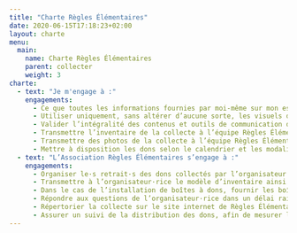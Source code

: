 ```yaml
---
title: "Charte Règles Élémentaires"
date: 2020-06-15T17:18:23+02:00
layout: charte
menu:
  main:
    name: Charte Règles Élémentaires
    parent: collecter
    weight: 3
charte:
  - text: "Je m'engage à :"
    engagements:
      - Ce que toutes les informations fournies par moi-même sur mon espace collecte et les formulaires afférents soient correctes et à jour.
      - Utiliser uniquement, sans altérer d’aucune sorte, les visuels de communication fournis par l’équipe Règles Élémentaires. Aucune modification des visuels ne peut se faire sans l’accord écrit de l’équipe Règles Élémentaires.
      - Valider l’intégralité des contenus et outils de communication dédiés (événement Facebook, newsletter, etc.) avec l’équipe Règles Élémentaires, avant le début de la collecte et avant toute publication. Dans le cas de la création d’un événement Facebook, inscrire Règles Élémentaires en administrateur de l’événement.
      - Transmettre l’inventaire de la collecte à l’équipe Règles Élémentaires via mon espace collecte.
      - Transmettre des photos de la collecte à l’équipe Règles Élémentaires par ***[mail](mailto:collectes@regleselementaires.com)***.
      - Mettre à disposition les dons selon le calendrier et les modalités définis avec l’équipe Règles Élémentaires.
  - text: "L’Association Règles Élémentaires s’engage à :"
    engagements:
      - Organiser le·s retrait·s des dons collectés par l’organisateur·rice.
      - Transmettre à l’organisateur·rice le modèle d’inventaire ainsi que les visuels de communication destinés à l’impression d’affiches et/ou flyers et à la communication sur les réseaux sociaux.
      - Dans le cas de l’installation de boîtes à dons, fournir les boîtes ou assister l’organisateur·rice dans leur conception.
      - Répondre aux questions de l’organisateur·rice dans un délai raisonnable.
      - Répertorier la collecte sur le site internet de Règles Élémentaires.
      - Assurer un suivi de la distribution des dons, afin de mesurer l’impact de l’action.
---
```

